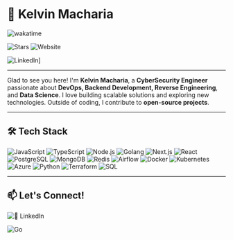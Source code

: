 # 🚀 Kelvin Macharia

![wakatime](https://wakatime.com/badge/user/e9a11f49-f75a-4d25-960b-fde47c5a6742.svg)
<!---![visitors](https://visitor-badge.glitch.me/badge?page_id=KelvinLucas)--->
![Stars](https://img.shields.io/github/stars/hackhawk-arch?style=flat-square)
![Website](https://img.shields.io/website?url=https%3A%2F%2Fyour-website.com)

<!---[![Twitter: @KelvinLucas](https://img.shields.io/twitter/follow/YourHandle?style=social)](https://twitter.com/YourHandle)--->
![[LinkedIn](https://img.shields.io/badge/LinkedIn-Connect-blue)](https://www.linkedin.com/in/kelvin-macharia-789481275/)]
<!---[![Portfolio](https://img.shields.io/badge/Portfolio-Visit-black)](https://your-portfolio.com)-->

---

Glad to see you here! I'm **Kelvin Macharia**, a **CyberSecurity Engineer** passionate about **DevOps, Backend Development, Reverse Engineering**, and **Data Science**. I love building scalable solutions and exploring new technologies. Outside of coding, I contribute to **open-source projects**.

---

## 🛠 Tech Stack

![JavaScript](https://img.shields.io/badge/-JavaScript-yellow?logo=javascript)
![TypeScript](https://img.shields.io/badge/-TypeScript-blue?logo=typescript)
![Node.js](https://img.shields.io/badge/-Node.js-green?logo=node.js)
![Golang](https://img.shields.io/badge/-Golang-00ADD8?logo=go)
![Next.js](https://img.shields.io/badge/-Next.js-black?logo=next.js)
![React](https://img.shields.io/badge/-React-61DAFB?logo=react)
![PostgreSQL](https://img.shields.io/badge/-PostgreSQL-blue?logo=postgresql)
![MongoDB](https://img.shields.io/badge/-MongoDB-green?logo=mongodb)
![Redis](https://img.shields.io/badge/-Redis-red?logo=redis)
![Airflow](https://img.shields.io/badge/-Apache%20Airflow-017CEE?logo=apache-airflow)
![Docker](https://img.shields.io/badge/-Docker-2496ED?logo=docker)
![Kubernetes](https://img.shields.io/badge/-Kubernetes-326CE5?logo=kubernetes)
![Azure](https://img.shields.io/badge/-Microsoft%20Azure-0078D4?logo=microsoft-azure)
![Python](https://img.shields.io/badge/-Python-3776AB?logo=python)
![Terraform](https://img.shields.io/badge/-Terraform-623CE4?logo=terraform)
![SQL](https://img.shields.io/badge/-SQL-4479A1?logo=sqlite)

---

## 📫 Let's Connect!
<!--- - [🌐 Portfolio](https://your-portfolio.com)-->
![💼 LinkedIn](https://www.linkedin.com/in/kelvin-macharia-789481275/)
<!--- - [🐦 Twitter](https://twitter.com/YourHandle)-->

![Go](https://img.shields.io/badge/Go-00ADD8?logo=go&logoColor=white)
